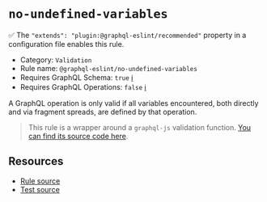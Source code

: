 # `no-undefined-variables`

✅ The `"extends": "plugin:@graphql-eslint/recommended"` property in a configuration file enables this rule.

- Category: `Validation`
- Rule name: `@graphql-eslint/no-undefined-variables`
- Requires GraphQL Schema: `true` [ℹ️](../../README.md#extended-linting-rules-with-graphql-schema)
- Requires GraphQL Operations: `false` [ℹ️](../../README.md#extended-linting-rules-with-siblings-operations)

A GraphQL operation is only valid if all variables encountered, both directly and via fragment spreads, are defined by that operation.

> This rule is a wrapper around a `graphql-js` validation function. [You can find its source code here](https://github.com/graphql/graphql-js/blob/main/src/validation/rules/NoUndefinedVariablesRule.ts).

## Resources

- [Rule source](https://github.com/graphql/graphql-js/blob/main/src/validation/rules/NoUndefinedVariablesRule.ts)
- [Test source](https://github.com/graphql/graphql-js/tree/main/src/validation/__tests__/NoUndefinedVariablesRule-test.ts)
